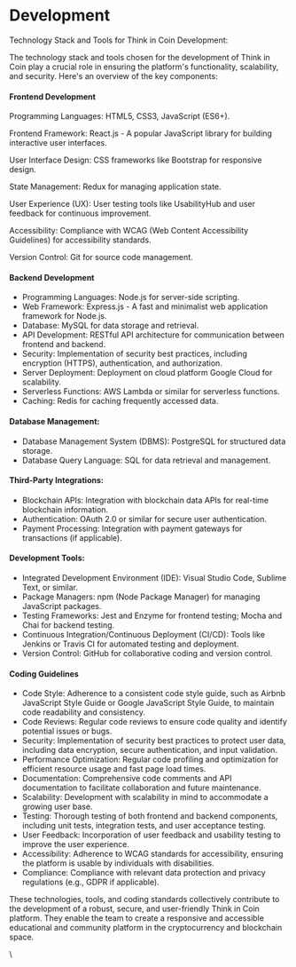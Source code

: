 # Development

Technology Stack and Tools for Think in Coin Development:

The technology stack and tools chosen for the development of Think in Coin play a crucial role in ensuring the platform's functionality, scalability, and security. Here's an overview of the key components:

#### Frontend Development

Programming Languages: HTML5, CSS3, JavaScript (ES6+).

Frontend Framework: React.js - A popular JavaScript library for building interactive user interfaces.

User Interface Design: CSS frameworks like Bootstrap for responsive design.

State Management: Redux for managing application state.

User Experience (UX): User testing tools like UsabilityHub and user feedback for continuous improvement.

Accessibility: Compliance with WCAG (Web Content Accessibility Guidelines) for accessibility standards.

Version Control: Git for source code management.

#### Backend Development

* Programming Languages: Node.js for server-side scripting.
* Web Framework: Express.js - A fast and minimalist web application framework for Node.js.
* Database: MySQL for data storage and retrieval.
* API Development: RESTful API architecture for communication between frontend and backend.
* Security: Implementation of security best practices, including encryption (HTTPS), authentication, and authorization.
* Server Deployment: Deployment on cloud platform Google Cloud for scalability.
* Serverless Functions: AWS Lambda or similar for serverless functions.
* Caching: Redis for caching frequently accessed data.

#### Database Management:

* Database Management System (DBMS): PostgreSQL for structured data storage.
* Database Query Language: SQL for data retrieval and management.

#### Third-Party Integrations:

* Blockchain APIs: Integration with blockchain data APIs for real-time blockchain information.
* Authentication: OAuth 2.0 or similar for secure user authentication.
* Payment Processing: Integration with payment gateways for transactions (if applicable).

#### Development Tools:

* Integrated Development Environment (IDE): Visual Studio Code, Sublime Text, or similar.
* Package Managers: npm (Node Package Manager) for managing JavaScript packages.
* Testing Frameworks: Jest and Enzyme for frontend testing; Mocha and Chai for backend testing.
* Continuous Integration/Continuous Deployment (CI/CD): Tools like Jenkins or Travis CI for automated testing and deployment.
* Version Control: GitHub for collaborative coding and version control.

#### Coding Guidelines

* Code Style: Adherence to a consistent code style guide, such as Airbnb JavaScript Style Guide or Google JavaScript Style Guide, to maintain code readability and consistency.
* Code Reviews: Regular code reviews to ensure code quality and identify potential issues or bugs.
* Security: Implementation of security best practices to protect user data, including data encryption, secure authentication, and input validation.
* Performance Optimization: Regular code profiling and optimization for efficient resource usage and fast page load times.
* Documentation: Comprehensive code comments and API documentation to facilitate collaboration and future maintenance.
* Scalability: Development with scalability in mind to accommodate a growing user base.
* Testing: Thorough testing of both frontend and backend components, including unit tests, integration tests, and user acceptance testing.
* User Feedback: Incorporation of user feedback and usability testing to improve the user experience.
* Accessibility: Adherence to WCAG standards for accessibility, ensuring the platform is usable by individuals with disabilities.
* Compliance: Compliance with relevant data protection and privacy regulations (e.g., GDPR if applicable).

These technologies, tools, and coding standards collectively contribute to the development of a robust, secure, and user-friendly Think in Coin platform. They enable the team to create a responsive and accessible educational and community platform in the cryptocurrency and blockchain space.

\
